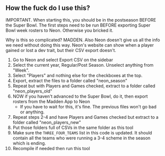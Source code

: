 ## How the fuck do I use this?

IMPORTANT. When starting this, you should be in the postseason BEFORE the Super Bowl. The first steps need to be run BEFORE exporting Super Bowl week rosters to Neon. Otherwise you bricked it.

Why is this so complicated? MADDEN. Also Neon doesn't give us all the info we need without doing this way. Neon's website can show when a player gained or lost a dev trait, but their CSV export doesn't.

1. Go to Neon and select Export CSV on the sidebar
2. Select the current year, Regular/Post Season. Unselect anything from "Week".
3. Select "Players" and nothing else for the checkboxes at the top.
4. Export, extract the files to a folder called "neon_season"
5. Repeat but with Players and Games checked, extract to a folder called "neon_players_old"
6. NOW if you haven't advanced to the Super Bowl, do it, then export rosters from the Madden App to Neon
   - If you have to wait for this, it's fine. The previous files won't go bad or anything.
7. Repeat steps 2-4 and have Players and Games checked but extract to a folder called "neon_players_new"
8. Put those folders full of CSVs in the same folder as this tool
9. Make sure the `THREE_FOUR_TEAMS` list in this code is updated. It should contain all the teams who were running a 3-4 scheme in the season which is ending.
10. Recompile if needed then run this tool
